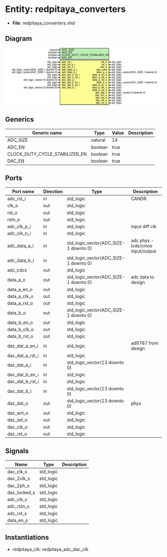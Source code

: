 # Entity: redpitaya_converters

- **File**: redpitaya_converters.vhd
## Diagram

![Diagram](redpitaya_converters.svg "Diagram")
## Generics

| Generic name                   | Type    | Value | Description |
| ------------------------------ | ------- | ----- | ----------- |
| ADC_SIZE                       | natural | 14    |             |
| ADC_EN                         | boolean | true  |             |
| CLOCK_DUTY_CYCLE_STABILIZER_EN | boolean | true  |             |
| DAC_EN                         | boolean | true  |             |
## Ports

| Port name       | Direction | Type                                  | Description                         |
| --------------- | --------- | ------------------------------------- | ----------------------------------- |
| adc_rst_i       | in        | std_logic                             | CANDR                               |
| clk_o           | out       | std_logic                             |                                     |
| rst_o           | out       | std_logic                             |                                     |
| rstn_o          | out       | std_logic                             |                                     |
| adc_clk_p_i     | in        | std_logic                             | input diff clk                      |
| adc_clk_n_i     | in        | std_logic                             |                                     |
| adc_data_a_i    | in        | std_logic_vector(ADC_SIZE-1 downto 0) | adc  phys - lvds/cmos input/output  |
| adc_data_b_i    | in        | std_logic_vector(ADC_SIZE-1 downto 0) |                                     |
| adc_cdcs        | out       | std_logic                             |                                     |
| data_a_o        | out       | std_logic_vector(ADC_SIZE-1 downto 0) |   adc data to design                |
| data_a_en_o     | out       | std_logic                             |                                     |
| data_a_clk_o    | out       | std_logic                             |                                     |
| data_a_rst_o    | out       | std_logic                             |                                     |
| data_b_o        | out       | std_logic_vector(ADC_SIZE-1 downto 0) |                                     |
| data_b_en_o     | out       | std_logic                             |                                     |
| data_b_clk_o    | out       | std_logic                             |                                     |
| data_b_rst_o    | out       | std_logic                             |                                     |
| dac_dat_a_en_i  | in        | std_logic                             | ad9767 from design                  |
| dac_dat_a_rst_i | in        | std_logic                             |                                     |
| dac_dat_a_i     | in        | std_logic_vector(13 downto 0)         |                                     |
| dac_dat_b_en_i  | in        | std_logic                             |                                     |
| dac_dat_b_rst_i | in        | std_logic                             |                                     |
| dac_dat_b_i     | in        | std_logic_vector(13 downto 0)         |                                     |
| dac_dat_o       | out       | std_logic_vector(13 downto 0)         |  phys                               |
| dac_wrt_o       | out       | std_logic                             |                                     |
| dac_sel_o       | out       | std_logic                             |                                     |
| dac_clk_o       | out       | std_logic                             |                                     |
| dac_rst_o       | out       | std_logic                             |                                     |
## Signals

| Name          | Type      | Description |
| ------------- | --------- | ----------- |
| dac_clk_s     | std_logic |             |
|  dac_2clk_s   | std_logic |             |
| dac_2ph_s     | std_logic |             |
|  dac_locked_s | std_logic |             |
| adc_clk_s     | std_logic |             |
| adc_rstn_s    | std_logic |             |
| adc_rst_s     | std_logic |             |
| data_en_s     | std_logic |             |
## Instantiations

- redpitaya_clk: redpitaya_adc_dac_clk
